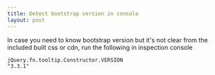 ```yaml
---
title: Detect bootstrap version in console
layout: post
---
```


In case you need to know bootstrap version but it's not clear from the included built css or cdn, run the following in inspection console

```
jQuery.fn.tooltip.Constructor.VERSION
"3.3.1"
```
